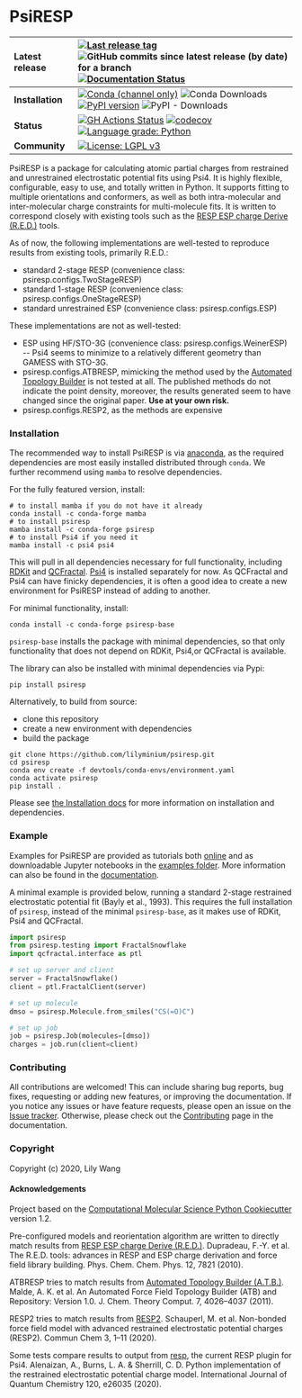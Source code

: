 # PsiRESP

| **Latest release** | [![Last release tag](https://img.shields.io/github/release-pre/lilyminium/psiresp.svg)](https://github.com/lilyminium/psiresp/releases) ![GitHub commits since latest release (by date) for a branch](https://img.shields.io/github/commits-since/lilyminium/psiresp/latest)  [![Documentation Status](https://readthedocs.org/projects/psiresp/badge/?version=latest)](https://psiresp.readthedocs.io/en/latest/?badge=latest)|
| :------ | :------- |
| **Installation** | [![Conda (channel only)](https://img.shields.io/conda/vn/conda-forge/psiresp)]((https://anaconda.org/conda-forge/psiresp)) ![Conda Downloads](https://img.shields.io/conda/dn/conda-forge/psiresp.svg) [![PyPI version](https://badge.fury.io/py/psiresp.svg)](https://pypi.org/project/psiresp/) ![PyPI - Downloads](https://img.shields.io/pypi/dm/psiresp) |
| **Status** | [![GH Actions Status](https://github.com/lilyminium/psiresp/actions/workflows/gh-ci.yaml/badge.svg)](https://github.com/lilyminium/psiresp/actions?query=branch%3Amaster+workflow%3Agh-ci) [![codecov](https://codecov.io/gh/lilyminium/psiresp/branch/master/graph/badge.svg)](https://codecov.io/gh/lilyminium/psiresp/branch/master) [![Language grade: Python](https://img.shields.io/lgtm/grade/python/g/lilyminium/psiresp.svg?logo=lgtm&logoWidth=18)](https://lgtm.com/projects/g/lilyminium/psiresp/context:python) |
| **Community** | [![License: LGPL v3](https://img.shields.io/badge/License-LGPL_v3-blue.svg)](https://www.gnu.org/licenses/lgpl-3.0) |

PsiRESP is a package for calculating atomic partial charges from
restrained and unrestrained electrostatic potential fits using Psi4.
It is highly flexible, configurable, easy to use, and totally written in Python.
It supports fitting to multiple orientations and conformers,
as well as both intra-molecular and inter-molecular charge constraints for
multi-molecule fits.
It is written to correspond closely with existing tools such as the
[RESP ESP charge Derive (R.E.D.)](https://upjv.q4md-forcefieldtools.org/RED/) tools.

As of now, the following implementations are well-tested to reproduce results from existing tools, primarily R.E.D.:

* standard 2-stage RESP (convenience class: psiresp.configs.TwoStageRESP)
* standard 1-stage RESP (convenience class: psiresp.configs.OneStageRESP)
* standard unrestrained ESP (convenience class: psiresp.configs.ESP)

These implementations are not as well-tested:
* ESP using HF/STO-3G (convenience class: psiresp.configs.WeinerESP) -- Psi4 seems to minimize to a relatively different geometry than GAMESS with STO-3G.
* psiresp.configs.ATBRESP, mimicking the method used by the [Automated Topology Builder](https://atb.uq.edu.au/) is not tested at all. The published methods do not indicate the point density, moreover, the results generated seem to have changed since the original paper. **Use at your own risk.**
* psiresp.configs.RESP2, as the methods are expensive

### Installation

The recommended way to install PsiRESP is via [anaconda](https://anaconda.org/anaconda/python),
as the required dependencies are most easily installed distributed through ``conda``.
We further recommend using ``mamba`` to resolve dependencies.

For the fully featured version, install:

```
# to install mamba if you do not have it already
conda install -c conda-forge mamba
# to install psiresp
mamba install -c conda-forge psiresp
# to install Psi4 if you need it
mamba install -c psi4 psi4
```


This will pull in all dependencies necessary for full functionality, including
[RDKit](https://www.rdkit.org/) and
[QCFractal](https://docs.qcarchive.molssi.org/projects/qcfractal/en/latest/).
[Psi4](https://psicode.org/) is installed separately for now.
As QCFractal and Psi4 can have finicky dependencies, it is often
a good idea to create a new environment for PsiRESP instead of adding to another.

For minimal functionality, install:

```
conda install -c conda-forge psiresp-base
```

`psiresp-base` installs the package with minimal dependencies, so that
only functionality that does not depend on RDKit, Psi4,or QCFractal is available.

The library can also be installed with minimal dependencies via Pypi:

```
pip install psiresp
```


Alternatively, to build from source: 

* clone this repository
* create a new environment with dependencies
* build the package

```
git clone https://github.com/lilyminium/psiresp.git
cd psiresp
conda env create -f devtools/conda-envs/environment.yaml
conda activate psiresp
pip install .
```

Please see [the Installation docs](https://psiresp.readthedocs.io/en/latest/installation.html) for more information on installation and dependencies.

### Example

Examples for PsiRESP are provided as tutorials both [online](https://psiresp.readthedocs.io/en/latest/examples/README.html)
and as downloadable Jupyter notebooks in the
[examples folder](https://github.com/lilyminium/psiresp/tree/review-updates/docs/source/examples).
More information can also be found in the [documentation](https://psiresp.readthedocs.io/en/latest/).

A minimal example is provided below, running a standard 2-stage restrained electrostatic potential fit (Bayly et al., 1993).
This requires the full installation of `psiresp`, instead of the minimal `psiresp-base`,
as it makes use of RDKit, Psi4 and QCFractal.

```python
import psiresp
from psiresp.testing import FractalSnowflake
import qcfractal.interface as ptl

# set up server and client
server = FractalSnowflake()
client = ptl.FractalClient(server)

# set up molecule
dmso = psiresp.Molecule.from_smiles("CS(=O)C")

# set up job
job = psiresp.Job(molecules=[dmso])
charges = job.run(client=client)
```

### Contributing

All contributions are welcomed! This can include sharing bug reports, bug fixes, requesting or adding new features, or improving the documentation.
If you notice any issues or have feature requests, please open an issue on the [Issue tracker](https://github.com/lilyminium/psiresp/issues).
Otherwise, please check out the [Contributing](https://psiresp.readthedocs.io/en/latest/contributing.html) page in the documentation.


### Copyright

Copyright (c) 2020, Lily Wang

#### Acknowledgements

Project based on the
[Computational Molecular Science Python Cookiecutter](https://github.com/molssi/cookiecutter-cms) version 1.2.

Pre-configured models and reorientation algorithm are written to directly match results from 
[RESP ESP charge Derive (R.E.D.)](https://upjv.q4md-forcefieldtools.org/RED/).
Dupradeau, F.-Y. et al. The R.E.D. tools: advances in RESP and ESP charge derivation and force field library building. Phys. Chem. Chem. Phys. 12, 7821 (2010).

ATBRESP tries to match results from [Automated Topology Builder (A.T.B.)](https://atb.uq.edu.au/).
Malde, A. K. et al. An Automated Force Field Topology Builder (ATB) and Repository: Version 1.0. J. Chem. Theory Comput. 7, 4026–4037 (2011).

RESP2 tries to match results from [RESP2](https://github.com/MSchauperl/RESP2).
Schauperl, M. et al. Non-bonded force field model with advanced restrained electrostatic potential charges (RESP2). Commun Chem 3, 1–11 (2020).

Some tests compare results to output from [resp](https://github.com/cdsgroup/resp), the current RESP plugin 
for Psi4. 
Alenaizan, A., Burns, L. A. & Sherrill, C. D. Python implementation of the restrained electrostatic potential charge model. International Journal of Quantum Chemistry 120, e26035 (2020).
